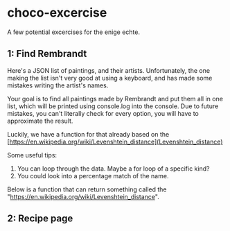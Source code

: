 # choco-excercise
A few potential excercises for the enige echte.


## 1: Find Rembrandt

Here's a JSON list of paintings, and their artists. Unfortunately, the one making the list isn't very good at using a keyboard, and has made some mistakes writing the artist's names.

Your goal is to find all paintings made by Rembrandt and put them all in one list, which will be printed using console.log into the console. Due to future mistakes, you can't literally check for every option, you will have to approximate the result.

Luckily, we have a function for that already based on the [https://en.wikipedia.org/wiki/Levenshtein_distance](Levenshtein_distance)

Some useful tips:

<ol>
  <li>You can loop through the data. Maybe a for loop of a specific kind?</li>
  <li>You could look into a percentage match of the name.</li>
</ol> 


Below is a function that can return something called the "https://en.wikipedia.org/wiki/Levenshtein_distance".


## 2: Recipe page


